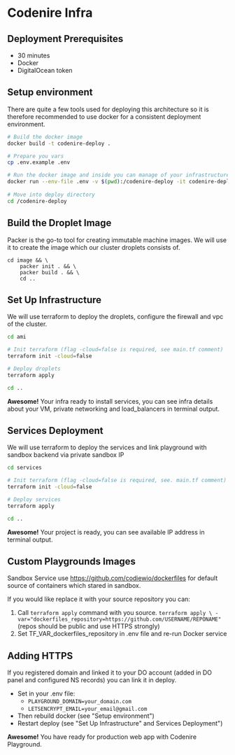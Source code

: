 # Codenire Infra

## Deployment Prerequisites
- 30 minutes
- Docker
- DigitalOcean token

## Setup environment
There are quite a few tools used for deploying this architecture so it is therefore recommended to use docker for a consistent deployment environment.

```bash
# Build the docker image
docker build -t codenire-deploy .

# Prepare you vars
cp .env.example .env 

# Run the docker image and inside you can manage of your infrastructure
docker run --env-file .env -v $(pwd):/codenire-deploy -it codenire-deploy
	
# Move into deploy directory
cd /codenire-deploy
```

## Build the Droplet Image
Packer is the go-to tool for creating immutable machine images. We will use it to create
the image which our cluster droplets consists of.
```
cd image && \
    packer init . && \
    packer build . && \
    cd ..
```



## Set Up Infrastructure
We will use terraform to deploy the droplets, configure the firewall and vpc of the cluster.

```bash
cd ami

# Init terraform (flag -cloud=false is required, see main.tf comment)
terraform init -cloud=false

# Deploy droplets
terraform apply

cd ..
```

**Awesome!** Your infra ready to install services, you can see infra details about your VM, private networking and load_balancers in terminal output.



## Services Deployment
We will use terraform to deploy the services and link playground with sandbox backend via private sandbox IP

```bash
cd services

# Init terraform (flag -cloud=false is required, see. main.tf comment)
terraform init -cloud=false

# Deploy services
terraform apply

cd ..
```

**Awesome!** Your project is ready, you can see available IP address in terminal output.



## Custom Playgrounds Images

Sandbox Service use https://github.com/codiewio/dockerfiles for default source of containers which stared in sandbox. 

If you would like replace it with your source repository you can:
1. Call `terraform apply` command with you source. 
  `terraform apply \
   -var="dockerfiles_repository=https://github.com/USERNAME/REPONAME"`
  (repos should be public and use HTTPS strongly)
2. Set TF_VAR_dockerfiles_repository in .env file and re-run Docker service




## Adding HTTPS

If you registered domain and linked it to your DO account (added in DO panel and configured NS records) you can link it in deploy.

- Set in your .env file:
  - `PLAYGROUND_DOMAIN=your_domain.com` 
  - `LETSENCRYPT_EMAIL=your_email@gmail.com`
- Then rebuild docker (see "Setup environment")
- Restart deploy (see "Set Up Infrastructure" and Services Deployment")

**Awesome!** You have ready for production web app with Codenire Playground.
